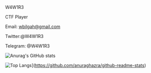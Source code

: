W4W1R3

CTF Player

Email: wbilgah@gmail.com

Twitter:@W4W1R3

Telegram: @W4W1R3



![Anurag's GitHub stats](https://github-readme-stats.vercel.app/api?username=W4W1R3&show_icons=true&theme=radical) 

![Top Langs](https://github-readme-stats.vercel.app/api/top-langs/?username=W4W1R3)](https://github.com/anuraghazra/github-readme-stats)






